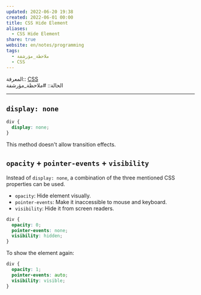 ```yaml
---  
updated: 2022-06-20 19:38  
created: 2022-06-01 00:00  
title: CSS Hide Element  
aliases:  
  - CSS Hide Element  
share: true  
website: en/notes/programming  
tags:  
  - ملاحظة_مؤرشفة  
  - CSS  
---  
```

  
  
  
المعرفة:: [CSS](CSS)  
الحالة:: #ملاحظة_مؤرشفة  
  
---  
  
## `display: none`  
  
```css  
div {  
  display: none;  
}  
```  
  
This method doesn't allow transition effects.  
  
## `opacity` + `pointer-events` + `visibility`  
  
Instead of `display: none`, a combination of the three mentioned CSS properties can be used.  
  
- `opacity`: Hide element visually.  
- `pointer-events`: Make it inaccessible to mouse and keyboard.  
- `visibility`: Hide it from screen readers.  
  
```css  
div {  
  opacity: 0;  
  pointer-events: none;  
  visibility: hidden;  
}  
```  
  
To show the element again:  
  
```css  
div {  
  opacity: 1;  
  pointer-events: auto;  
  visibility: visible;  
}  
```  
